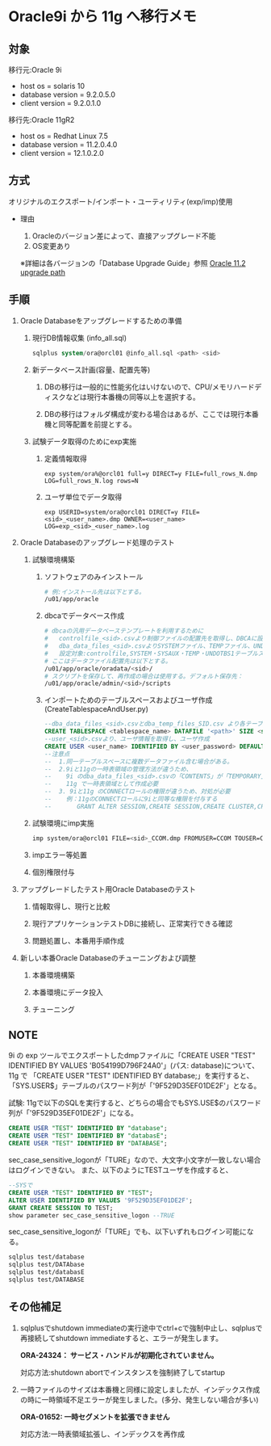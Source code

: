 # Oracle9i から 11g へ移行メモ #

## 対象 ##

移行元:Oracle 9i

* host os = solaris 10
* database version = 9.2.0.5.0
* client version = 9.2.0.1.0

移行先:Oracle 11gR2

* host os = Redhat Linux 7.5
* database version = 11.2.0.4.0
* client version = 12.1.0.2.0

## 方式 ##

オリジナルのエクスポート/インポート・ユーティリティ(exp/imp)使用

* 理由
   1. Oracleのバージョン差によって、直接アップグレード不能
   1. OS変更あり

   ※詳細は各バージョンの「Database Upgrade Guide」参照
   [Oracle 11.2 upgrade path](https://docs.oracle.com/cd/E11882_01/server.112/e23633/preup.htm#UPGRD002)

## 手順 ##

1. Oracle Databaseをアップグレードするための準備

   1. 現行DB情報収集 (info_all.sql)

         ~~~sql
         sqlplus system/ora@orcl01 @info_all.sql <path> <sid>
         ~~~

   1. 新データベース計画(容量、配置先等)

      1. DBの移行は一般的に性能劣化はいけないので、CPU/メモリハードディスクなどは現行本番機の同等以上を選択する。

      1. DBの移行はフォルダ構成が変わる場合はあるが、ここでは現行本番機と同等配置を前提とする。

   1. 試験データ取得のためにexp実施

      1. 定義情報取得

         ~~~dos
         exp system/ora%@orcl01 full=y DIRECT=y FILE=full_rows_N.dmp LOG=full_rows_N.log rows=N
         ~~~

      1. ユーザ単位でデータ取得

         ~~~dos
         exp USERID=system/ora@orcl01 DIRECT=y FILE=<sid>_<user_name>.dmp OWNER=<user_name> LOG=exp_<sid>_<user_name>.log
         ~~~

1. Oracle Databaseのアップグレード処理のテスト

   1. 試験環境構築

      1. ソフトウェアのみインストール

         ~~~bash
         # 例:インストール先は以下とする。
         /u01/app/oracle
         ~~~

      1. dbcaでデータベース作成

         ~~~bash
         # dbcaの汎用データベーステンプレートを利用するために
         #   controlfile_<sid>.csvより制御ファイルの配置先を取得し、DBCAに設定
         #   dba_data_files_<sid>.csvよりSYSTEMファイル、TEMPファイル、UNDOログファイルの配置先を取得し、DBCAに設定
         #   設定対象:controlfile,SYSTEM・SYSAUX・TEMP・UNDOTBS1テーブルスペースのデータファイル
         # ここはデータファイル配置先は以下とする。
         /u01/app/oracle/oradata/<sid>/
         # スクリプトを保存して、再作成の場合は使用する。デフォルト保存先：
         /u01/app/oracle/admin/<sid>/scripts
         ~~~

      1. インポートためのテーブルスペースおよびユーザ作成 (CreateTablespaceAndUser.py)

         ~~~sql
         --dba_data_files_<sid>.csvとdba_temp_files_SID.csv より各テーブルスペース作成、フォルダがない場合は作成必要
         CREATE TABLESPACE <tablespace_name> DATAFILE '<path>' SIZE <size> AUTOEXTEND ON NEXT 16384 MAXSIZE UNLIMITED;
         --user_<sid>.csvより、ユーザ情報を取得し、ユーザ作成
         CREATE USER <user_name> IDENTIFIED BY <user_password> DEFAULT TABLESPACE <tablespace> TEMPORARY TABLESPACE <temp_tablespace>;
         --注意点
         --  1.同一テーブルスペースに複数データファイル含む場合がある。
         --  2.9iと11gの一時表領域の管理方法が違うため、
         --    9i のdba_data_files_<sid>.csvの「CONTENTS」が「TEMPORARY」の場合、
         --    11g で一時表領域として作成必要
         --  3. 9iと11g のCONNECTロールの権限が違うため、対処が必要
         --    例：11gのCONNECTロールに9iと同等な権限を付与する
         --       GRANT ALTER SESSION,CREATE SESSION,CREATE CLUSTER,CREATE SYNONYM,CREATE DATABASE LINK,CREATE TABLE,CREATE SEQUENCE,CREATE VIEW TO CONNECT;
         ~~~

   1. 試験環境にimp実施

         ~~~bash
         imp system/ora@orcl01 FILE=<sid>_CCOM.dmp FROMUSER=CCOM TOUSER=CCOM COMMIT=Y LOG=imp_<sid>_CCOM.log
         ~~~

   1. impエラー等処置

   1. 個別権限付与

1. アップグレードしたテスト用Oracle Databaseのテスト

   1. 情報取得し、現行と比較

   1. 現行アプリケーションテストDBに接続し、正常実行できる確認

   1. 問題処置し、本番用手順作成

1. 新しい本番Oracle Databaseのチューニングおよび調整

   1. 本番環境構築

   1. 本番環境にデータ投入

   1. チューニング

## NOTE ##

9i の exp ツールでエクスポートしたdmpファイルに「CREATE USER "TEST" IDENTIFIED BY VALUES 'B054199D796F24A0'」(パス: database)について、
11g で 「CREATE USER "TEST" IDENTIFIED BY database;」を実行すると、「SYS.USER$」テーブルのパスワード列が「'9F529D35EF01DE2F'」となる。

試験:
11gで以下のSQLを実行すると、どちらの場合でもSYS.USE$のパスワード列が「'9F529D35EF01DE2F'」になる。

~~~sql
CREATE USER "TEST" IDENTIFIED BY "database";
CREATE USER "TEST" IDENTIFIED BY "databasE";
CREATE USER "TEST" IDENTIFIED BY "DATABASE";
~~~

sec_case_sensitive_logonが「TURE」なので、大文字小文字が一致しない場合はログインできない。
また、以下のようにTESTユーザを作成すると、

~~~sql
--SYSで
CREATE USER "TEST" IDENTIFIED BY "TEST";
ALTER USER IDENTIFIED BY VALUES '9F529D35EF01DE2F';
GRANT CREATE SESSION TO TEST;
show parameter sec_case_sensitive_logon --TRUE
~~~

sec_case_sensitive_logonが「TURE」でも、以下いずれもログイン可能になる。

~~~sh
sqlplus test/database
sqlplus test/DATAbase
sqlplus test/databasE
sqlplus test/DATABASE
~~~

## その他補足 ##

1. sqlplusでshutdown immediateの実行途中でctrl+cで強制中止し、sqlplusで再接続してshutdown immediateすると、エラーが発生します。

   **ORA-24324： サービス・ハンドルが初期化されていません。**

   対応方法:shutdown abortでインスタンスを強制終了してstartup

1. 一時ファイルのサイズは本番機と同様に設定しましたが、インデックス作成の時に一時領域不足エラーが発生しました。(多分、発生しない場合が多い)

   **ORA-01652: 一時セグメントを拡張できません**

   対応方法:一時表領域拡張し、インデックスを再作成
